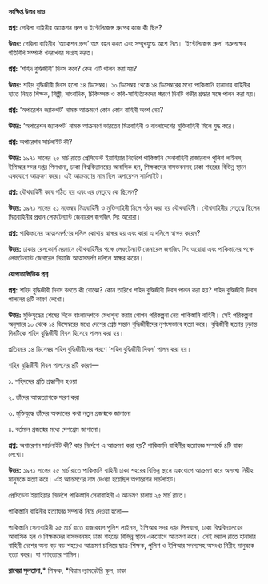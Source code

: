 **সংক্ষিপ্ত উত্তর দাও**

**প্রশ্ন:** গেরিলা বাহিনীর অ্যাকশন গ্রুপ ও ইন্টেলিজেন্স গ্রুপের কাজ কী ছিল?

**উত্তর:** গেরিলা বাহিনীর ‘অ্যাকশন গ্রুপ’ অস্ত্র বহন করত এবং সম্মুখযুদ্ধে অংশ নিত। ‘ইন্টেলিজেন্স গ্রুপ’ শত্রুপক্ষের গতিবিধি সম্পর্কে খবরাখবর সংগ্রহ করত।

**প্রশ্ন:** ‘শহিদ বুদ্ধিজীবী’ দিবস কবে? কেন এটি পালন করা হয়?

**উত্তর:** শহিদ বুদ্ধিজীবী দিবস হলো ১৪ ডিসেম্বর। ১০ ডিসেম্বর থেকে ১৪ ডিসেম্বরের মধ্যে পাকিস্তানি হানাদার বাহিনীর হাতে নিহত শিক্ষক, শিল্পী, সাংবাদিক, চিকিত্সক ও কবি-সাহিত্যিকদের স্মরণে দিনটি গভীর শ্রদ্ধার সঙ্গে পালন করা হয়।

**প্রশ্ন:** ‘অপারেশন জ্যাকপট’ নামক আক্রমণে কোন কোন বাহিনী অংশ নেয়?

**উত্তর:** ‘অপারেশন জ্যাকপট’ নামক আক্রমণে ভারতের মিত্রবাহিনী ও বাংলাদেশের মুক্তিবাহিনী মিলে যুদ্ধ করে।

**প্রশ্ন:** অপারেশন সার্চলাইট কী?

**উত্তর:** ১৯৭১ সালের ২৫ মার্চ রাতে প্রেসিডেন্ট ইয়াহিয়ার নির্দেশে পাকিস্তানি সেনাবাহিনী রাজারবাগ পুলিশ লাইনস, ইপিআর সদর দপ্তর পিলখানা, ঢাকা বিশ্ববিদ্যালয়ের আবাসিক হল, শিক্ষকদের বাসভবনসহ ঢাকা শহরের বিভিন্ন স্থানে একযোগে আক্রমণ করে। এই আক্রমণের নাম ছিল অপারেশন সার্চলাইট।

**প্রশ্ন:** যৌথবাহিনী কবে গঠিত হয় এবং এর নেতৃত্বে কে ছিলেন?

**উত্তর:** ১৯৭১ সালের ২১ নভেম্বর মিত্রবাহিনী ও মুক্তিবাহিনী মিলে গঠন করা হয় যৌথবাহিনী। যৌথবাহিনীর নেতৃত্বে ছিলেন মিত্রবাহিনীর প্রধান লেফটেন্যান্ট জেনারেল জগজিৎ সিং অরোরা।

**প্রশ্ন:** পাকিস্তানের আত্মসমর্পণের দলিল কোথায় স্বাক্ষর হয় এবং কারা এ দলিলে স্বাক্ষর করেন?

**উত্তর:** ঢাকার রেসকোর্স ময়দানে যৌথবাহিনীর পক্ষে লেফটেন্যান্ট জেনারেল জগজিৎ সিং অরোরা এবং পাকিস্তানের পক্ষে লেফটেন্যান্ট জেনারেল নিয়াজি আত্মসমর্পণ দলিলে স্বাক্ষর করেন।

**যোগ্যতাভিত্তিক প্রশ্ন**

**প্রশ্ন:** শহিদ বুদ্ধিজীবী দিবস বলতে কী বোঝো? কোন তারিখে শহিদ বুদ্ধিজীবী দিবস পালন করা হয়? শহিদ বুদ্ধিজীবী দিবস পালনের ৪টি কারণ লেখো। 

**উত্তর:** মুক্তিযুদ্ধের শেষের দিকে বাংলাদেশকে মেধাশূন্য করার গোপন পরিকল্পনা নেয় পাকিস্তানি বাহিনী। সেই পরিকল্পনা অনুসারে ১০ থেকে ১৪ ডিসেম্বরের মধ্যে দেশের শ্রেষ্ঠ সন্তান বুদ্ধিজীবীদের নৃশংসভাবে হত্যা করে। বুদ্ধিজীবী হত্যার চূড়ান্ত দিনটিকে শহিদ বুদ্ধিজীবী দিবস হিসেবে পালন করা হয়। 

প্রতিবছর ১৪ ডিসেম্বর শহিদ বুদ্ধিজীবীদের স্মরণে ‘শহিদ বুদ্ধিজীবী দিবস’ পালন করা হয়। 

শহিদ বুদ্ধিজীবী দিবস পালনের ৪টি কারণ—

১. শহিদদের প্রতি শ্রদ্ধাশীল হওয়া

২. তাঁদের আত্মত্যাগকে স্মরণ করা 

৩. মুক্তিযুদ্ধে তাঁদের অবদানের কথা নতুন প্রজন্মকে জানানো 

৪. বর্তমান প্রজন্মের মধ্যে দেশপ্রেম জাগানো।

**প্রশ্ন:** অপারেশন সার্চলাইট কী? কার নির্দেশে এ আক্রমণ করা হয়? পাকিস্তানি বাহিনীর হত্যাযজ্ঞ সম্পর্কে ৪টি বাক্য লেখো।

**উত্তর:** ১৯৭১ সালের ২৫ মার্চ রাতে পাকিস্তানি বাহিনী ঢাকা শহরের বিভিন্ন স্থানে একযোগে আক্রমণ করে অসংখ্য নিরীহ মানুষকে হত্যা করে। এই আক্রমণের নাম দেওয়া হয়েছিল অপারেশন সার্চলাইট।

প্রেসিডেন্ট ইয়াহিয়ার নির্দেশে পাকিস্তানি সেনাবাহিনী এ আক্রমণ চালায় ২৫ মার্চ রাতে। 

পাকিস্তানি বাহিনীর হত্যাযজ্ঞ সম্পর্কে নিচে দেওয়া হলো—

পাকিস্তানি সেনাবাহিনী ২৫ মার্চ রাতে রাজারবাগ পুলিশ লাইনস, ইপিআর সদর দপ্তর পিলখানা, ঢাকা বিশ্ববিদ্যালয়ের আবাসিক হল ও শিক্ষকদের বাসভবনসহ ঢাকা শহরের বিভিন্ন স্থানে একযোগে আক্রমণ করে। সেই ভয়াল রাতে হানাদার বাহিনী দেশের অন্য বড় বড় শহরেও আক্রমণ চালিয়ে ছাত্র-শিক্ষক, পুলিশ ও ইপিআর সদস্যসহ অসংখ্য নিরীহ মানুষকে হত্যা করে। যা গণহত্যার শামিল।

**রাবেয়া সুলতানা,*** শিক্ষক, *বিয়াম ল্যাবরেটরি স্কুল, ঢাকা
